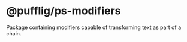 # @pufflig/ps-modifiers

Package containing modifiers capable of transforming text as part of a chain.
